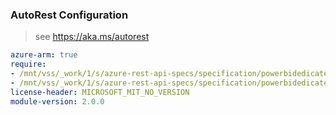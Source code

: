 ### AutoRest Configuration

> see https://aka.ms/autorest

``` yaml
azure-arm: true
require:
- /mnt/vss/_work/1/s/azure-rest-api-specs/specification/powerbidedicated/resource-manager/readme.md
- /mnt/vss/_work/1/s/azure-rest-api-specs/specification/powerbidedicated/resource-manager/readme.go.md
license-header: MICROSOFT_MIT_NO_VERSION
module-version: 2.0.0

```